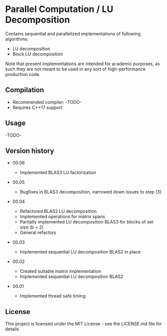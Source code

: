 # Parallel Computation / LU Decomposition

Contains sequential and parallelized implementations of following algorithms:

* LU decomposition
* Block LU decomposition

Note that present implementations are intended for academic purposes, as such they are not meant to be used in any sort of high-performance production code.

## Compilation

* Recommended compiler: -TODO-
* Requires C++17 support

## Usage

-TODO-

## Version history
* 00.06
    * Implemented BLAS3 LU factorization

* 00.05
    * Bugfixes in BLAS3 decomposition, narrowed down issues to step (3)

* 00.04
    * Refactored BLAS2 LU decomposition
    * Implemented operations for matrix spans
    * Partially implemented LU decomposition BLAS3 for blocks of set size (b = 2)
    * General refactors

* 00.03
    * Implemented sequential LU decomposition BLAS2 in place

* 00.02
    * Created suitable matrix implementation
    * Implemented sequential LU decomposition BLAS2

* 00.01
    * Implemented thread safe timing

## License

This project is licensed under the MIT License - see the LICENSE.md file for details